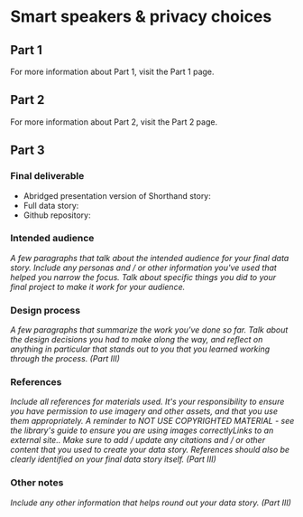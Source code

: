 # Smart speakers & privacy choices

## Part 1

For more information about Part 1, visit the Part 1 page.

## Part 2

For more information about Part 2, visit the Part 2 page.

## Part 3

### Final deliverable

* Abridged presentation version of Shorthand story:
* Full data story:
* Github repository: 

### Intended audience

*A few paragraphs that talk about the intended audience for your final data story.  Include any personas and / or other information you've used that helped you narrow the focus.  Talk about specific things you did to your final project to make it work for your audience.*

### Design process

*A few paragraphs that summarize the work you've done so far.  Talk about the design decisions you had to make along the way, and reflect on anything in particular that stands out to you that you learned working through the process. (Part III)*

### References

*Include all references for materials used.  It's your responsibility to ensure you have permission to use imagery and other assets, and that you use them appropriately.  A reminder to NOT USE COPYRIGHTED MATERIAL - see the library's guide to ensure you are using images correctlyLinks to an external site..  Make sure to add / update any citations and / or other content that you used to create your data story.  References should also be clearly identified on your final data story itself.  (Part III)*

### Other notes

*Include any other information that helps round out your data story. (Part III)*
